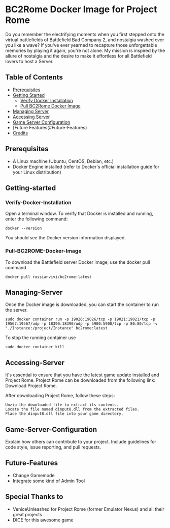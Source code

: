 # BC2Rome Docker Image for Project Rome 

Do you remember the electrifying moments when you first stepped onto the virtual battlefields of Battlefield Bad Company 2, and nostalgia washed over you like a wave? If you've ever yearned to recapture those unforgettable memories by playing it again, you're not alone. My mission is inspired by the allure of nostalgia and the desire to make it effortless for all Battlefield lovers to host a Server.

## Table of Contents

- [Prerequisites](#Prerequisites)
- [Getting Started](#Getting-started)
  - [Verify Docker Installation](#Verify-Docker-Installation)
  - [Pull BC2Rome Docker Image](#Pull-BC2ROME-Docker-Image)
- [Managing Server](#Managing-Server)
- [Accessing Server](#Accessing_Server)
- [Game Server Configuration](#Future-Features)
- [Future Features(#Future-Features)
- [Credits](#Credits)

## Prerequisites

  - A Linux machine (Ubuntu, CentOS, Debian, etc.)
  - Docker Engine installed (refer to Docker's official installation guide for your Linux distribution)

## Getting-started

### Verify-Docker-Installation

  Open a terminal window.
  To verify that Docker is installed and running, enter the following command:
  ```
  docker --version
  ```
  You should see the Docker version information displayed.
  
### Pull-BC2ROME-Docker-Image
  To download the Battlefield server Docker image, use the docker pull command
  ```
  docker pull russianvivi/bc2rome:latest
  ```

## Managing-Server
Once the Docker image is downloaded, you can start the container to run the server. 
```
sudo docker container run -p 19026:19026/tcp -p 19021:19021/tcp -p 19567:19567/udp -p 18390:18390/udp -p 5900:5900/tcp -p 80:80/tcp -v "./Instance:/project/Instance" bc2rome:latest
```
To stop the running container use 
```
sudo docker container kill
```
## Accessing-Server
It's essential to ensure that you have the latest game update installed and Project Rome. Project Rome can be downloaded from the following link: Download Project Rome.

After downloading Project Rome, follow these steps:

    Unzip the downloaded file to extract its contents.
    Locate the file named dinput8.dll from the extracted files.
    Place the dinput8.dll file into your game directory.

## Game-Server-Configuration

Explain how others can contribute to your project. Include guidelines for code style, issue reporting, and pull requests.

## Future-Features
- Change Gamemode
- Integrate some kind of Admin Tool

## Special Thanks to
- VeniceUnleashed for Project Rome (former Emulator Nexus) and all their great projects
- DICE for this awesome game
